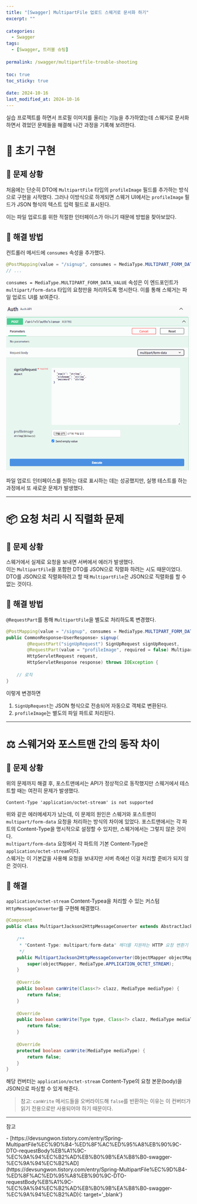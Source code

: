```yaml
---
title: "[Swagger] MultipartFile 업로드 스웨거로 문서화 하기"
excerpt: ""

categories:
  - Swagger
tags:
  - [Swagger, 트러블 슈팅]

permalink: /swagger/multipartfile-trouble-shooting

toc: true
toc_sticky: true

date: 2024-10-16
last_modified_at: 2024-10-16
---
```


실습 프로젝트를 하면서 프로필 이미지를 올리는 기능을 추가하였는데 스웨거로 문서화 하면서 겪었던 문제들을 해결해 나간 과정을 기록해 보려한다.

# 🚀 초기 구현 
## 🤔 문제 상황 
처음에는 단순히 DTO에 `MultipartFile` 타입의 `profileImage` 필드를 추가하는 방식으로 구현을 시작했다. 그러나 이방식으로 하게되면 스웨거 UI에서는 `profileImage` 필드가 JSON 형식의 텍스트 입력 필드로 표시된다.

이는 파일 업로드를 위한 적절한 인터페이스가 아니기 때문에 방법을 찾아보았다.

## 🎉 해결 방법 
컨트롤러 메서드에 `consumes` 속성을 추가했다. 
```java
@PostMapping(value = "/signup", consumes = MediaType.MULTIPART_FORM_DATA_VALUE)
// ...
```
`consumes = MediaType.MULTIPART_FORM_DATA_VALUE` 속성은 이 엔드포인트가 `multipart/form-data` 타입의 요청만을 처리하도록 명시한다. 이를 통해 스웨거는 파일 업로드 UI를 보여준다.

![alt text](/assets/images/posts_img/swagger/multipartfile-trouble-shooting/solution1.png)

파일 업로드 인터페이스를 원하는 대로 표시하는 데는 성공했지만, 실행 테스트를 하는 과정에서 또 새로운 문제가 발생했다.

---

# 📦 요청 처리 시 직렬화 문제 
## 🤔 문제 상황
스웨거에서 실제로 요청을 보내면 서버에서 에러가 발생했다.  
이는 `MultipartFile`을 포함한 DTO를 JSON으로 직렬화 하려는 시도 때문이었다. DTO를 JSON으로 직렬화하려고 할 때 `MultipartFile`은 JSON으로 직렬화를 할 수 없는 것이다.

## 🎉 해결 방법
`@RequestPart`를 통해  `MultipartFile`을 별도로 처리하도록 변경했다.

```java
@PostMapping(value = "/signup", consumes = MediaType.MULTIPART_FORM_DATA_VALUE)
public CommonResponse<UserResponse> signup(
        @RequestPart("signUpRequest") SignUpRequest signUpRequest,
        @RequestPart(value = "profileImage", required = false) MultipartFile profileImage,
        HttpServletRequest request,
        HttpServletResponse response) throws IOException {

    // 로직
}
```

이렇게 변경하면
1. `SignUpRequest`는 JSON 형식으로 전송되어 자동으로 객체로 변환된다.
2. `profileImage`는 별도의 파일 파트로 처리된다.

---

# ⚖️ 스웨거와 포스트맨 간의 동작 차이
## 🤔 문제 상황
위의 문제까지 해결 후, 포스트맨에서는 API가 정상적으로 동작했지만 스웨거에서 테스트할 때는 여전히 문제가 발생했다.
```
Content-Type 'application/octet-stream' is not supported
```
위와 같은 에러메세지가 났는데, 이 문제의 원인은 스웨거와 포스트맨이 `multipart/form-data` 요청을 처리하는 방식의 차이에 있었다. 포스트맨에서는 각 파트의 Content-Type을 명시적으로 설정할 수 있지만, 스웨거에서는 그렇지 않은 것이다.  
`multipart/form-data` 요청에서 각 파트의 기본 Content-Type은 `application/octet-stream`이다.  
스웨거는 이 기본값을 사용해 요청을 보내지만 서버 측에선 이걸 처리할 준비가 되지 않은 것이다.

## 🎉 해결
`application/octet-stream` Content-Typea을 처리할 수 있는 커스텀 `HttpMessageConverter`를 구현해 해결했다.  

```java
@Component
public class MultipartJackson2HttpMessageConverter extends AbstractJackson2HttpMessageConverter {

    /**
     * "Content-Type: multipart/form-data" 헤더를 지원하는 HTTP 요청 변환기
     */
    public MultipartJackson2HttpMessageConverter(ObjectMapper objectMapper) {
        super(objectMapper, MediaType.APPLICATION_OCTET_STREAM);
    }

    @Override
    public boolean canWrite(Class<?> clazz, MediaType mediaType) {
        return false;
    }

    @Override
    public boolean canWrite(Type type, Class<?> clazz, MediaType mediaType) {
        return false;
    }

    @Override
    protected boolean canWrite(MediaType mediaType) {
        return false;
    }
}
```
해당 컨버터는 `application/octet-stream` Content-Type의 요청 본문(body)을 JSON으로 파싱할 수 있게 해준다. 

> 참고: `canWrite` 메서드들을 오버라이드해 `false`를 반환하는 이유는 이 컨버터가 읽기 전용으로만 사용되어야 하기 때문이다. 

---
<p class='ref'>참고</p>
- [https://devsungwon.tistory.com/entry/Spring-MultipartFile%EC%9D%B4-%ED%8F%AC%ED%95%A8%EB%90%9C-DTO-requestBody%EB%A1%9C-%EC%9A%94%EC%B2%AD%EB%B0%9B%EA%B8%B0-swagger-%EC%9A%94%EC%B2%AD](https://devsungwon.tistory.com/entry/Spring-MultipartFile%EC%9D%B4-%ED%8F%AC%ED%95%A8%EB%90%9C-DTO-requestBody%EB%A1%9C-%EC%9A%94%EC%B2%AD%EB%B0%9B%EA%B8%B0-swagger-%EC%9A%94%EC%B2%AD){: target='_blank'}





